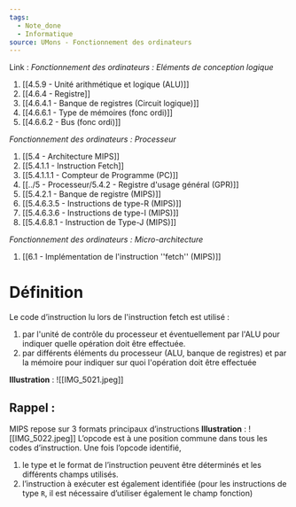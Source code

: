```yaml
---
tags:
  - Note_done
  - Informatique
source: UMons - Fonctionnement des ordinateurs
---
```


Link :
_Fonctionnement des ordinateurs : Eléments de conception logique_
1. [[4.5.9 - Unité arithmétique et logique (ALU)]]
6. [[4.6.4 - Registre]]
7. [[4.6.4.1 - Banque de registres (Circuit logique)]]
8. [[4.6.6.1 - Type de mémoires (fonc ordi)]]
9. [[4.6.6.2 - Bus (fonc ordi)]]

_Fonctionnement des ordinateurs : Processeur_
1. [[5.4 - Architecture MIPS]]
2. [[5.4.1.1 - Instruction Fetch]]
3. [[5.4.1.1.1 - Compteur de Programme (PC)]]
4. [[../5 - Processeur/5.4.2 - Registre d'usage général (GPR)]]
5. [[5.4.2.1 - Banque de registre (MIPS)]]
8. [[5.4.6.3.5 - Instructions de type-R (MIPS)]]
9. [[5.4.6.3.6 - Instructions de type-I (MIPS)]]
10. [[5.4.6.8.1 - Instruction de Type-J (MIPS)]]



_Fonctionnement des ordinateurs : Micro-architecture_
1. [[6.1 - Implémentation de l'instruction ''fetch'' (MIPS)]]

# Définition
Le code d’instruction lu lors de l'instruction fetch est utilisé : 
1. par l'unité de contrôle du processeur et éventuellement par l'ALU pour indiquer quelle opération doit être effectuée.
2. par différents éléments du processeur (ALU, banque de registres) et  par la mémoire pour indiquer sur quoi l'opération doit être effectuée

**Illustration** : ![[IMG_5021.jpeg]]
## Rappel : 
MIPS repose sur 3 formats principaux d’instructions 
**Illustration** : ![[IMG_5022.jpeg]]
L’opcode est à une position commune dans tous les codes d’instruction. Une fois l’opcode identifié,
1. le type et le format de l’instruction peuvent être déterminés et les différents champs utilisés.
2. l’instruction à exécuter est également identifiée (pour les instructions de type `R`, il est nécessaire d’utiliser également le champ fonction)